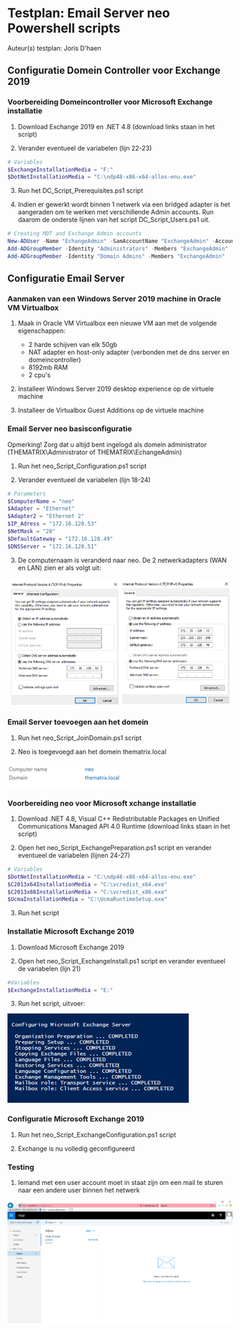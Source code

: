 # Testplan: Email Server neo Powershell scripts

Auteur(s) testplan: Joris D'haen

## Configuratie Domein Controller voor Exchange 2019

### Voorbereiding Domeincontroller voor Microsoft Exchange installatie

1. Download Exchange 2019 en .NET 4.8 (download links staan in het script)

2. Verander eventueel de variabelen (lijn 22-23)
```powershell
# Variables
$ExchangeInstallationMedia = "F:"
$DotNetInstallationMedia = "C:\ndp48-x86-x64-allos-enu.exe"
```

3. Run het DC_Script_Prerequisites.ps1 script

4. Indien er gewerkt wordt binnen 1 netwerk via een bridged adapter is het aangeraden om te werken met verschillende Admin accounts.
    Run daarom de onderste lijnen van het script DC_Script_Users.ps1 uit.

```powershell
# Creating MDT and Exchange Admin accounts
New-ADUser -Name "EchangeAdmin" -SamAccountName "ExchangeAdmin" -AccountPassword $securepassword -PasswordNeverExpires:$true -ChangePasswordAtLogon $false -Enabled $true
Add-ADGroupMember -Identity "Administrators" -Members "ExchangeAdmin"
Add-ADGroupMember -Identity "Domain Admins" -Members "ExchangeAdmin"
```

## Configuratie Email Server

### Aanmaken van een Windows Server 2019 machine in Oracle VM Virtualbox

1. Maak in Oracle VM Virtualbox een nieuwe VM aan met de volgende eigenschappen:

    -  2 harde schijven van elk 50gb
    - NAT adapter en host-only adapter (verbonden met de dns server en domeincontroller)
    - 8192mb RAM
    - 2 cpu's

2. Installeer Windows Server 2019 desktop experience op de virtuele machine

3. Installeer de Virtualbox Guest Additions op de virtuele machine

### Email Server neo basisconfiguratie

Opmerking! Zorg dat u altijd bent ingelogd als domein administrator (THEMATRIX\Administrator of THEMATRIX\EchangeAdmin)

1. Run het neo_Script_Configuration.ps1 script

2. Verander eventueel de variabelen (lijn 18-24)
```powershell
# Parameters
$ComputerName = "neo"
$Adapter = "Ethernet"
$Adapter2 = "Ethernet 2"
$IP_Adress = "172.16.128.53"
$NetMask = "28"
$DefaultGateway = "172.16.128.49"
$DNSServer = "172.16.128.51"
```

3. De computernaam is veranderd naar neo. De 2 netwerkadapters (WAN en LAN) zien er als volgt uit: 

![img](./Images/01.png)

### Email Server toevoegen aan het domein

1. Run het neo_Script_JoinDomain.ps1 script

2. Neo is toegevoegd aan het domein thematrix.local

![img](./Images/02.png)

### Voorbereiding neo voor Microsoft xchange installatie

1. Download .NET 4.8, Visual C++ Redistributable Packages en Unified Communications Managed API 4.0 Runtime (download links staan in het script)

2. Open het neo_Script_ExchangePreparation.ps1 script en verander eventueel de variabelen (lijnen 24-27)
```powershell
# Variables
$DotNetInstallationMedia = "C:\ndp48-x86-x64-allos-enu.exe"
$C2013x64InstallationMedia = "C:\vcredist_x64.exe"
$C2013x86InstallationMedia = "C:\vcredist_x86.exe"
$UcmaInstallationMedia = "C:\UcmaRuntimeSetup.exe"
```

3. Run het script

### Installatie Microsoft Exchange 2019

1. Download Microsoft Exchange 2019

2. Open het neo_Script_ExchangeInstall.ps1 script en verander eventueel de variabelen (lijn 21)
```powershell
#Variables
$ExchangeInstallationMedia = "E:"
```

3. Run het script, uitvoer: 

![img](./Images/03.png)

### Configuratie Microsoft Exchange 2019

1. Run het neo_Script_ExchangeConfiguration.ps1 script

2. Exchange is nu volledig geconfigureerd

### Testing 

1. Iemand met een user account moet in staat zijn om een mail te sturen naar een andere user binnen het netwerk

![](./Images/04.png)